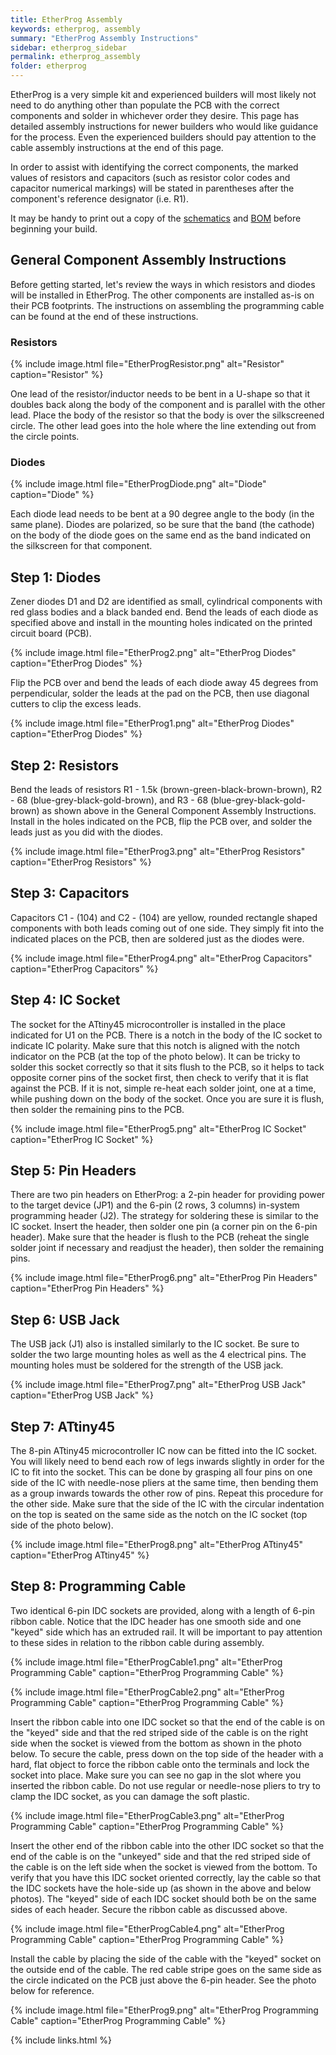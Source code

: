 ```yaml
---
title: EtherProg Assembly
keywords: etherprog, assembly
summary: "EtherProg Assembly Instructions"
sidebar: etherprog_sidebar
permalink: etherprog_assembly
folder: etherprog
---
```


EtherProg is a very simple kit and experienced builders will most likely not need to do anything other than populate the PCB with the correct components and solder in whichever order they desire. This page has detailed assembly instructions for newer builders who would like guidance for the process. Even the experienced builders should pay attention to the cable assembly instructions at the end of this page.

In order to assist with identifying the correct components, the marked values of resistors and capacitors (such as resistor color codes and capacitor numerical markings) will be stated in parentheses after the component's reference designator (i.e. R1).

It may be handy to print out a copy of the [schematics](https://github.com/etherkit/EtherProg/raw/master/documentation/EtherProg%20Schematics.pdf) and [BOM](https://github.com/etherkit/EtherProg/raw/master/documentation/EtherProg%20BOM.txt) before beginning your build.

## General Component Assembly Instructions

Before getting started, let's review the ways in which resistors and diodes will be installed in EtherProg. The other components are installed as-is on their PCB footprints. The instructions on assembling the programming cable can be found at the end of these instructions.

### Resistors

{% include image.html file="EtherProgResistor.png" alt="Resistor" caption="Resistor" %}

One lead of the resistor/inductor needs to be bent in a U-shape so that it doubles back along the body of the component and is parallel with the other lead. Place the body of the resistor so that the body is over the silkscreened circle. The other lead goes into the hole where the line extending out from the circle points.

### Diodes

{% include image.html file="EtherProgDiode.png" alt="Diode" caption="Diode" %}

Each diode lead needs to be bent at a 90 degree angle to the body (in the same plane). Diodes are polarized, so be sure that the band (the cathode) on the body of the diode goes on the same end as the band indicated on the silkscreen for that component.

## Step 1: Diodes

Zener diodes D1 and D2 are identified as small, cylindrical components with red glass bodies and a black banded end. Bend the leads of each diode as specified above and install in the mounting holes indicated on the printed circuit board (PCB).

{% include image.html file="EtherProg2.png" alt="EtherProg Diodes" caption="EtherProg Diodes" %}

Flip the PCB over and bend the leads of each diode away 45 degrees from perpendicular, solder the leads at the pad on the PCB, then use diagonal cutters to clip the excess leads.

{% include image.html file="EtherProg1.png" alt="EtherProg Diodes" caption="EtherProg Diodes" %}

## Step 2: Resistors

Bend the leads of resistors R1 - 1.5k (brown-green-black-brown-brown), R2 - 68 (blue-grey-black-gold-brown), and R3 - 68 (blue-grey-black-gold-brown) as shown above in the General Component Assembly Instructions. Install in the holes indicated on the PCB, flip the PCB over, and solder the leads just as you did with the diodes.

{% include image.html file="EtherProg3.png" alt="EtherProg Resistors" caption="EtherProg Resistors" %}

## Step 3: Capacitors

Capacitors C1 - (104) and C2 - (104) are yellow, rounded rectangle shaped components with both leads coming out of one side. They simply fit into the indicated places on the PCB, then are soldered just as the diodes were.

{% include image.html file="EtherProg4.png" alt="EtherProg Capacitors" caption="EtherProg Capacitors" %}

## Step 4: IC Socket

The socket for the ATtiny45 microcontroller is installed in the place indicated for U1 on the PCB. There is a notch in the body of the IC socket to indicate IC polarity. Make sure that this notch is aligned with the notch indicator on the PCB (at the top of the photo below). It can be tricky to solder this socket correctly so that it sits flush to the PCB, so it helps to tack opposite corner pins of the socket first, then check to verify that it is flat against the PCB. If it is not, simple re-heat each solder joint, one at a time, while pushing down on the body of the socket. Once you are sure it is flush, then solder the remaining pins to the PCB.

{% include image.html file="EtherProg5.png" alt="EtherProg IC Socket" caption="EtherProg IC Socket" %}

## Step 5: Pin Headers

There are two pin headers on EtherProg: a 2-pin header for providing power to the target device (JP1) and the 6-pin (2 rows, 3 columns) in-system programming header (J2). The strategy for soldering these is similar to the IC socket. Insert the header, then solder one pin (a corner pin on the 6-pin header). Make sure that the header is flush to the PCB (reheat the single solder joint if necessary and readjust the header), then solder the remaining pins.

{% include image.html file="EtherProg6.png" alt="EtherProg Pin Headers" caption="EtherProg Pin Headers" %}

## Step 6: USB Jack

The USB jack (J1) also is installed similarly to the IC socket. Be sure to solder the two large mounting holes as well as the 4 electrical pins. The mounting holes must be soldered for the strength of the USB jack.

{% include image.html file="EtherProg7.png" alt="EtherProg USB Jack" caption="EtherProg USB Jack" %}

## Step 7: ATtiny45

The 8-pin ATtiny45 microcontroller IC now can be fitted into the IC socket. You will likely need to bend each row of legs inwards slightly in order for the IC to fit into the socket. This can be done by grasping all four pins on one side of the IC with needle-nose pliers at the same time, then bending them as a group inwards towards the other row of pins. Repeat this procedure for the other side. Make sure that the side of the IC with the circular indentation on the top is seated on the same side as the notch on the IC socket (top side of the photo below).

{% include image.html file="EtherProg8.png" alt="EtherProg ATtiny45" caption="EtherProg ATtiny45" %}

## Step 8: Programming Cable

Two identical 6-pin IDC sockets are provided, along with a length of 6-pin ribbon cable. Notice that the IDC header has one smooth side and one "keyed" side which has an extruded rail. It will be important to pay attention to these sides in relation to the ribbon cable during assembly.

{% include image.html file="EtherProgCable1.png" alt="EtherProg Programming Cable" caption="EtherProg Programming Cable" %}

{% include image.html file="EtherProgCable2.png" alt="EtherProg Programming Cable" caption="EtherProg Programming Cable" %}

Insert the ribbon cable into one IDC socket so that the end of the cable is on the "keyed" side and that the red striped side of the cable is on the right side when the socket is viewed from the bottom as shown in the photo below. To secure the cable, press down on the top side of the header with a hard, flat object to force the ribbon cable onto the terminals and lock the socket into place. Make sure you can see no gap in the slot where you inserted the ribbon cable. Do not use regular or needle-nose pliers to try to clamp the IDC socket, as you can damage the soft plastic.

{% include image.html file="EtherProgCable3.png" alt="EtherProg Programming Cable" caption="EtherProg Programming Cable" %}

Insert the other end of the ribbon cable into the other IDC socket so that the end of the cable is on the "unkeyed" side and that the red striped side of the cable is on the left side when the socket is viewed from the bottom. To verify that you have this IDC socket oriented correctly, lay the cable so that the IDC sockets have the hole-side up (as shown in the above and below photos). The "keyed" side of each IDC socket should both be on the same sides of each header. Secure the ribbon cable as discussed above.

{% include image.html file="EtherProgCable4.png" alt="EtherProg Programming Cable" caption="EtherProg Programming Cable" %}

Install the cable by placing the side of the cable with the "keyed" socket on the outside end of the cable. The red cable stripe goes on the same side as the circle indicated on the PCB just above the 6-pin header. See the photo below for reference.

{% include image.html file="EtherProg9.png" alt="EtherProg Programming Cable" caption="EtherProg Programming Cable" %}

{% include links.html %}

